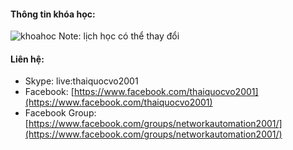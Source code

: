 #### Thông tin khóa học:
![khoahoc](https://scontent.fhan2-1.fna.fbcdn.net/v/t1.0-9/118003995_1037838493341200_3499617270437537500_o.jpg?_nc_cat=102&_nc_sid=ca434c&_nc_ohc=skwltLwFkawAX-cjK3y&_nc_ht=scontent.fhan2-1.fna&oh=03df4d879a7727b56690ce6827b08943&oe=5F69D19A)
Note: lịch học có thể thay đổi

#### Liên hệ:
* Skype: live:thaiquocvo2001
* Facebook: [https://www.facebook.com/thaiquocvo2001](https://www.facebook.com/thaiquocvo2001)
* Facebook Group: [https://www.facebook.com/groups/networkautomation2001/](https://www.facebook.com/groups/networkautomation2001/)
